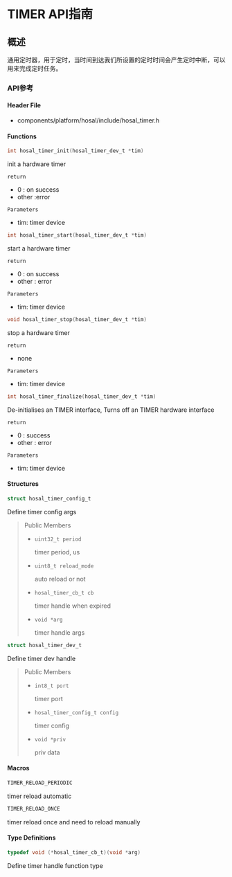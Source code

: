 # TIMER API指南

## 概述

通用定时器，用于定时，当时间到达我们所设置的定时时间会产生定时中断，可以用来完成定时任务。

### API参考

#### Header File

- components/platform/hosal/include/hosal_timer.h

#### Functions

```c
int hosal_timer_init(hosal_timer_dev_t *tim)
```

init a hardware timer

`return`

- 0 : on success
- other :error

`Parameters`

- tim: timer device



```c
int hosal_timer_start(hosal_timer_dev_t *tim)
```

start a hardware timer

`return`

- 0 : on success
- other : error

`Parameters`

- tim: timer device



```c
void hosal_timer_stop(hosal_timer_dev_t *tim)
```

stop a hardware timer

`return`

- none

`Parameters`

- tim: timer device



```c
int hosal_timer_finalize(hosal_timer_dev_t *tim)
```

De-initialises an TIMER interface, Turns off an TIMER hardware interface

`return`

- 0 : success
- other : error

`Parameters`

- tim: timer device

#### Structures

```c
struct hosal_timer_config_t
```

Define timer config args

> Public Members
>
> - `uint32_t period`
>
>   timer period, us
>
> - `uint8_t reload_mode`
>
>   auto reload or not
>
> - `hosal_timer_cb_t cb`
>
>   timer handle when expired
>
> - `void *arg`
>
>   timer handle args



```c
struct hosal_timer_dev_t
```

Define timer dev handle

> Public Members
>
> - `int8_t port`
>
>   timer port
>
> - `hosal_timer_config_t config`
>
>   timer config
>
> - `void *priv`
>
>   priv data



#### Macros

```c
TIMER_RELOAD_PERIODIC
```

timer reload automatic

```c
TIMER_RELOAD_ONCE
```

timer reload once and need to reload manually



#### Type Definitions

```c
typedef void (*hosal_timer_cb_t)(void *arg)
```

Define timer handle function type